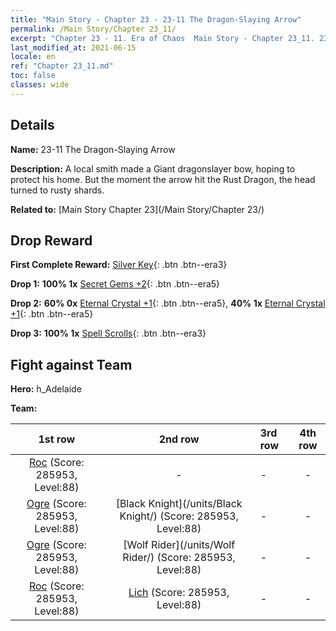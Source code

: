 ```yaml
---
title: "Main Story - Chapter 23 - 23-11 The Dragon-Slaying Arrow"
permalink: /Main Story/Chapter 23_11/
excerpt: "Chapter 23 - 11. Era of Chaos  Main Story - Chapter 23_11. 23-11 The Dragon-Slaying Arrow"
last_modified_at: 2021-06-15
locale: en
ref: "Chapter 23_11.md"
toc: false
classes: wide
---
```


## Details

 **Name:** 23-11 The Dragon-Slaying Arrow

 **Description:** A local smith made a Giant dragonslayer bow, hoping to protect his home. But the moment the arrow hit the Rust Dragon, the head turned to rusty shards.

 **Related to:** [Main Story Chapter 23](/Main Story/Chapter 23/)

## Drop Reward

 **First Complete Reward:** [Silver Key](/Items/con_693/){: .btn .btn--era3}

 **Drop 1:** **100% 1x** [Secret Gems +2](/Items/mat_79/){: .btn .btn--era5}

 **Drop 2:** **60% 0x** [Eternal Crystal +1](/Items/mat_73/){: .btn .btn--era5}, **40% 1x** [Eternal Crystal +1](/Items/mat_73/){: .btn .btn--era5}

 **Drop 3:** **100% 1x** [Spell Scrolls](/Items/con_694/){: .btn .btn--era3}


## Fight against Team
 **Hero:** h_Adelaide

 **Team:**


  | 1st row | 2nd row | 3rd row | 4th row |
  |:----:|:----:|:----|:----:|
  | [Roc](/units/Roc/) (Score: 285953, Level:88)  | - | - | - |
  | [Ogre](/units/Ogre/) (Score: 285953, Level:88)  | [Black Knight](/units/Black Knight/) (Score: 285953, Level:88)  | - | - |
  | [Ogre](/units/Ogre/) (Score: 285953, Level:88)  | [Wolf Rider](/units/Wolf Rider/) (Score: 285953, Level:88)  | - | - |
  | [Roc](/units/Roc/) (Score: 285953, Level:88)  | [Lich](/units/Lich/) (Score: 285953, Level:88)  | - | - |


